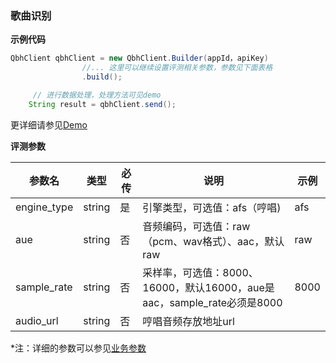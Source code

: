 ### 歌曲识别

**示例代码**

```java
QbhClient qbhClient = new QbhClient.Builder(appId，apiKey)
                //... 这里可以继续设置评测相关参数，参数见下面表格
                .build();

     // 进行数据处理，处理方法可见demo
    String result = qbhClient.send();

```

更详细请参见[Demo](https://github.com/iFLYTEK-OP/websdk-java-demo/blob/main/src/main/java/cn/xfyun/demo/QbhClientApp.java)

**评测参数**

  | 参数名   | 类型   | 必传 | 说明                                                         | 示例    |
  | -------- | ------ | ---- | ------------------------------------------------------------ | ------- |
  | engine_type | string | 是 | 引擎类型，可选值：afs（哼唱) | afs |
  | aue | string | 否 | 音频编码，可选值：raw（pcm、wav格式）、aac，默认raw | raw |
  |sample_rate|string| 否 | 采样率，可选值：8000、16000，默认16000，aue是aac，sample_rate必须是8000 | 8000 |
  | audio_url | string | 否 | 哼唱音频存放地址url	|  |
  
 *注：详细的参数可以参见[业务参数](https://www.xfyun.cn/doc/voiceservice/song-recognition/API.html)
